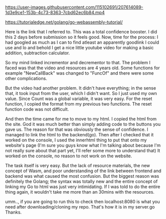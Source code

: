 

https://user-images.githubusercontent.com/115102691/207614089-1d3e9ce1-153b-4c73-8363-7cbd62ec6b84.mp4



https://tutorialedge.net/golang/go-webassembly-tutorial/

Here is the link that I referred to. This was a total confidence booster. I did this 2 days before submission so it feels good.
Now, time for the process:
I had googled as much as I can to find atleast an apparently goodlink I could use and lo and behold I get a nice little youtube video for making a basic addition, subtraction calculator. 

So my mind linked incrementor and decrementor to that. The problem I faced was that the video and resources are 4 years old. Some functions for example "NewCallBack" was changed to "FuncOf" and there were some other complications. 

But the video had another problem. It didn't have everything; in the sense that, it took input from the user, which I didn't want. 
So I just used my own value. Since Count was a global variable, it was very easy. For the reset function, I copied the format from my previous two functions. The reset function code was not difficult. 

And then the time came for me to move to my html. I copied the html from the site. God it was much better than simply adding code to the buttons you gave us. The reason for that was obviously the sense  of confidence. I managed to link the html to the backend(go).
Then after I checked that it worked on the console, I used the innerhtml thing to  put that onto my website's page (I'm sure you guys know what I'm talking about because I'm not really sure about that part yet, I'll refer some more to understand that)
It worked on the console, no reason to not work on the website. 


The task itself is very easy. But the lack of resource  materials, the new concept of Wasm, and poor understanding of the link between frontend and backend was what caused the most confusion. But the biggest reason was definitely the Golang; the syntax was totally new and the entire concept of linking my Go to html was just very intimidating. If I was told to do the entire thing again, it wouldn't take me more than an 30mins with the resources. 

umm.., if you are going to run this to check then localhost:8080 is what you need after downloading/cloning my repo. That's how it is in my server.go
Thanks.
